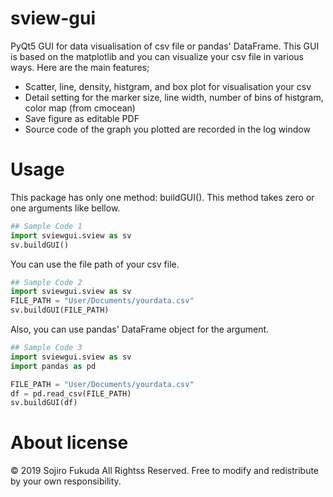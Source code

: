 # sview-gui

PyQt5 GUI for data visualisation of csv file or pandas' DataFrame.
This GUI is based on the matplotlib and you can visualize your csv file in various ways.
Here are the main features;

+ Scatter, line, density, histgram, and box plot for visualisation your csv
+ Detail setting for the marker size, line width, number of bins of histgram, color map (from cmocean)
+ Save figure as editable PDF
+ Source code of the graph you plotted are recorded in the log window


# Usage

This package has only one method: buildGUI(). 
This method takes zero or one arguments like bellow.

```python
## Sample Code 1
import sviewgui.sview as sv
sv.buildGUI()
```

You can use the file path of your csv file.

```python
## Sample Code 2
import sviewgui.sview as sv
FILE_PATH = "User/Documents/yourdata.csv"
sv.buildGUI(FILE_PATH)
```

Also, you can use pandas' DataFrame object for the argument.

```python
## Sample Code 3
import sviewgui.sview as sv
import pandas as pd

FILE_PATH = "User/Documents/yourdata.csv"
df = pd.read_csv(FILE_PATH)
sv.buildGUI(df)
```

# About license
© 2019 Sojiro Fukuda All Rightss Reserved.
Free to modify and redistribute by your own responsibility.